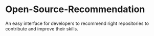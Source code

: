 # Open-Source-Recommendation
An easy interface for developers to recommend right repositories to contribute and improve their skills.
